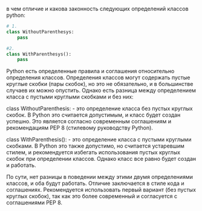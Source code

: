 в чем отличие и какова законность следующих определений классов python:
```python
# 1.
class WithoutParenthesys:
    pass

#2.
class WithParenthesys():
    pass
```
 Python есть определенные правила и соглашения относительно определения классов. Определения классов могут содержать пустые круглые скобки (пары скобок), но это не обязательно, и в большинстве случаев их можно опустить. Однако есть разница между определением класса с пустыми круглыми скобками и без них:

class WithoutParenthesis: - это определение класса без пустых круглых скобок. В Python это считается допустимым, и класс будет создан успешно. Это является согласно современным соглашениям и рекомендациям PEP 8 (стилевому руководству Python).

class WithParenthesis(): - это определение класса с пустыми круглыми скобками. В Python это также допустимо, но считается устаревшим стилем, и рекомендуется избегать использования пустых круглых скобок при определении классов. Однако класс все равно будет создан и работать.

По сути, нет разницы в поведении между этими двумя определениями классов, и оба будут работать. Отличие заключается в стиле кода и соглашениях. Рекомендуется использовать первый вариант (без пустых круглых скобок), так как это более современный и согласуется с соглашениями PEP 8.